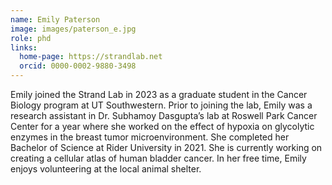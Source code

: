 ```yaml
---
name: Emily Paterson
image: images/paterson_e.jpg
role: phd
links:
  home-page: https://strandlab.net
  orcid: 0000-0002-9880-3498
---
```

Emily joined the Strand Lab in 2023 as a graduate student in the Cancer Biology program at UT Southwestern. Prior to joining the lab, Emily was a research assistant in Dr. Subhamoy Dasgupta’s lab at Roswell Park Cancer Center for a year where she worked on the effect of hypoxia on glycolytic enzymes in the breast tumor microenvironment. She completed her Bachelor of Science at Rider University in 2021. She is currently working on creating a cellular atlas of human bladder cancer. In her free time, Emily enjoys volunteering at the local animal shelter.